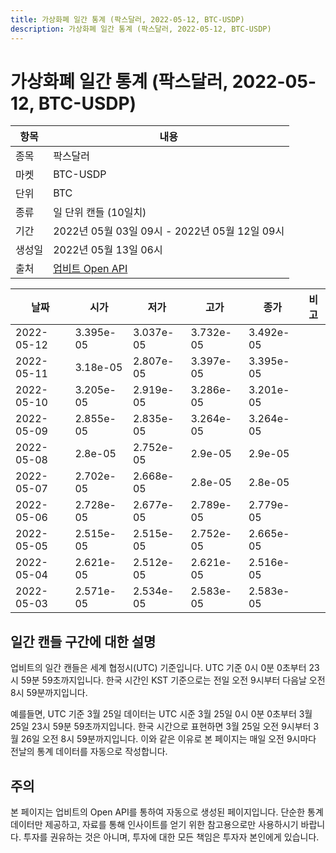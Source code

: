 ```yaml
---
title: 가상화폐 일간 통계 (팍스달러, 2022-05-12, BTC-USDP)
description: 가상화폐 일간 통계 (팍스달러, 2022-05-12, BTC-USDP)
---
```



가상화폐 일간 통계 (팍스달러, 2022-05-12, BTC-USDP)
===

|항목|내용|
|--|--|
|종목|팍스달러|
|마켓|BTC-USDP|
|단위|BTC|
|종류|일 단위 캔들 (10일치)|
|기간|2022년 05월 03일 09시 - 2022년 05월 12일 09시|
|생성일|2022년 05월 13일 06시|
|출처|[업비트 Open API](https://docs.upbit.com)|


|날짜|시가|저가|고가|종가|비고|
|--|--|--|--|--|--|
|2022-05-12|3.395e-05|3.037e-05|3.732e-05|3.492e-05|    |
|2022-05-11|3.18e-05|2.807e-05|3.397e-05|3.395e-05|    |
|2022-05-10|3.205e-05|2.919e-05|3.286e-05|3.201e-05|    |
|2022-05-09|2.855e-05|2.835e-05|3.264e-05|3.264e-05|    |
|2022-05-08|2.8e-05|2.752e-05|2.9e-05|2.9e-05|    |
|2022-05-07|2.702e-05|2.668e-05|2.8e-05|2.8e-05|    |
|2022-05-06|2.728e-05|2.677e-05|2.789e-05|2.779e-05|    |
|2022-05-05|2.515e-05|2.515e-05|2.752e-05|2.665e-05|    |
|2022-05-04|2.621e-05|2.512e-05|2.621e-05|2.516e-05|    |
|2022-05-03|2.571e-05|2.534e-05|2.583e-05|2.583e-05|    |


일간 캔들 구간에 대한 설명
---


업비트의 일간 캔들은 세계 협정시(UTC) 기준입니다. 
UTC 기준 0시 0분 0초부터 23시 59분 59초까지입니다. 
한국 시간인 KST 기준으로는 전일 오전 9시부터 다음날 오전 8시 59분까지입니다. 


예를들면, UTC 기준 3월 25일 데이터는 UTC 시준 3월 25일 0시 0분 0초부터 3월 25일 23시 59분 59초까지입니다. 
한국 시간으로 표현하면 3월 25일 오전 9시부터 3월 26일 오전 8시 59분까지입니다. 
이와 같은 이유로 본 페이지는 매일 오전 9시마다 전날의 통계 데이터를 자동으로 작성합니다. 


주의
---


본 페이지는 업비트의 Open API를 통하여 자동으로 생성된 페이지입니다. 
단순한 통계 데이터만 제공하고, 자료를 통해 인사이트를 얻기 위한 참고용으로만 사용하시기 바랍니다. 
투자를 권유하는 것은 아니며, 투자에 대한 모든 책임은 투자자 본인에게 있습니다. 
